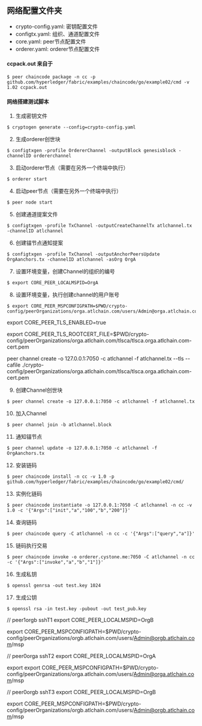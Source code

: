 ## 网络配置文件夹

- crypto-config.yaml: 密钥配置文件
- configtx.yaml: 组织、通道配置文件
- core.yaml: peer节点配置文件
- orderer.yaml: orderer节点配置文件

#### ccpack.out 来自于
```
$ peer chaincode package -n cc -p github.com/hyperledger/fabric/examples/chaincode/go/example02/cmd -v 1.02 ccpack.out
```

#### 网络搭建测试脚本

1. 生成密钥文件
```
$ cryptogen generate --config=crypto-config.yaml
```

2. 生成orderer创世块
```
$ configtxgen -profile OrdererChannel -outputBlock genesisblock -channelID ordererchannel
```

3. 启动orderer节点（需要在另外一个终端中执行）
```
$ orderer start
```

4. 启动peer节点（需要在另外一个终端中执行）
```
$ peer node start
```

5. 创建通道提案文件
```
$ configtxgen -profile TxChannel -outputCreateChannelTx atlchannel.tx -channelID atlchannel
```

6. 创建锚节点通知提案
```
$ configtxgen -profile TxChannel -outputAnchorPeersUpdate OrgAanchors.tx -channelID atlchannel -asOrg OrgA
```

7. 设置环境变量，创建Channel的组织的编号
```
$ export CORE_PEER_LOCALMSPID=OrgA
```

8. 设置环境变量，执行创建channel的用户账号
```
$ export CORE_PEER_MSPCONFIGPATH=$PWD/crypto-config/peerOrganizations/orga.atlchain.com/users/Admin@orga.atlchain.com/msp
```

export CORE_PEER_TLS_ENABLED=true

export CORE_PEER_TLS_ROOTCERT_FILE=$PWD/crypto-config/peerOrganizations/orga.atlchain.com/tlsca/tlsca.orga.atlchain.com-cert.pem

peer channel create -o 127.0.0.1:7050 -c atlchannel -f atlchannel.tx --tls --cafile ./crypto-config/peerOrganizations/orga.atlchain.com/tlsca/tlsca.orga.atlchain.com-cert.pem

9. 创建Channel创世块
```
$ peer channel create -o 127.0.0.1:7050 -c atlchannel -f atlchannel.tx
```

10. 加入Channel
```
$ peer channel join -b atlchannel.block
```

11. 通知锚节点
```
$ peer channel update -o 127.0.0.1:7050 -c atlchannel -f OrgAanchors.tx
```

12. 安装链码
```
$ peer chaincode install -n cc -v 1.0 -p github.com/hyperledger/fabric/examples/chaincode/go/example02/cmd/
```

13. 实例化链码
```
$ peer chaincode instantiate -o 127.0.0.1:7050 -C atlchannel -n cc -v 1.0 -c '{"Args":["init","a","100","b","200"]}'
```

14. 查询链码
```
$ peer chaincode query -C atlchannel -n cc -c '{"Args":["query","a"]}'
```

15. 链码执行交易
```
$ peer chaincode invoke -o orderer.cystone.me:7050 -C atlchannel -n cc -c '{"Args":["invoke","a","b","1"]}'
```

16. 生成私钥
```
$ openssl genrsa -out test.key 1024
```

17. 生成公钥
```
$ openssl rsa -in test.key -pubout -out test_pub.key
```


// peer1orgb  sshT1
export CORE_PEER_LOCALMSPID=OrgB

export CORE_PEER_MSPCONFIGPATH=$PWD/crypto-config/peerOrganizations/orgb.atlchain.com/users/Admin@orgb.atlchain.com/msp

// peer0orga  sshT2
export CORE_PEER_LOCALMSPID=OrgA

export export CORE_PEER_MSPCONFIGPATH=$PWD/crypto-config/peerOrganizations/orga.atlchain.com/users/Admin@orga.atlchain.com/msp

// peer0orgb  sshT3
export CORE_PEER_LOCALMSPID=OrgB

export CORE_PEER_MSPCONFIGPATH=$PWD/crypto-config/peerOrganizations/orgb.atlchain.com/users/Admin@orgb.atlchain.com/msp